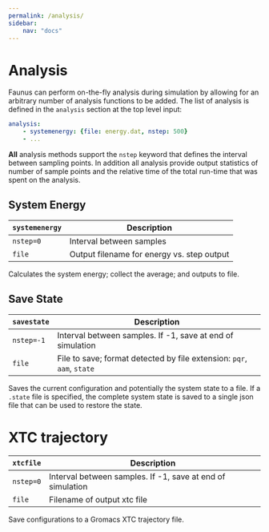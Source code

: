 ```yaml
---
permalink: /analysis/
sidebar:
    nav: "docs"
---
```

<script src="https://cdnjs.cloudflare.com/ajax/libs/mathjax/2.7.0/MathJax.js?config=TeX-AMS-MML_HTMLorMML" type="text/javascript"></script>

# Analysis

Faunus can perform on-the-fly analysis during simulation by allowing for an arbitrary number
of analysis functions to be added. The list of analysis is defined in the `analysis` section
at the top level input:

~~~ yaml
analysis:
    - systemenergy: {file: energy.dat, nstep: 500}
    - ...
~~~

**All** analysis methods support the `nstep` keyword that defines the interval between
sampling points. In addition all analysis provide output statistics of number of sample
points and the relative time of the total run-time that was spent on the analysis.

## System Energy

`systemenergy`   |  Description
---------------- |  -------------------------------------------
`nstep=0`        |  Interval between samples
`file`           |  Output filename for energy vs. step output

Calculates the system energy; collect the average; and outputs to file.

## Save State

`savestate`    |  Description
-------------- | ---------------------------------------------------------
`nstep=-1`     |  Interval between samples. If -1, save at end of simulation
`file`         |  File to save; format detected by file extension: `pqr`, `aam`, `state`

Saves the current configuration and potentially the system state to a file.
If a `.state` file is specified, the complete system state is saved to a single
json file that can be used to restore the state.

# XTC trajectory

`xtcfile`      |  Description
-------------- | ---------------------------------------------------------
`nstep=0`      |  Interval between samples. If -1, save at end of simulation
`file`         |  Filename of output xtc file

Save configurations to a Gromacs XTC trajectory file. 
